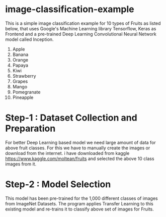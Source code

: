 # image-classification-example

This is a simple image classification example for 10 types of Fruits as listed below,  that uses Google's Machine Learning library Tensorflow, Keras as Frontend and a pre-trained Deep Learning Convolutional Neural Network model called Inception.

1. Apple
2. Banana
3. Orange
4. Papaya
5. Kiwi
6. Strawberry
7. Grapes
8. Mango
9. Pomegranate
10. Pineapple

# Step-1 : Dataset Collection and Preparation

For better Deep Learning based model we need large amount of data for  above fruit classes. For this we have to manually create the images or download from the internet.
i have downloaded from kaggle https://www.kaggle.com/moltean/fruits and selected the above 10 class images from it.


# Step-2 : Model Selection 

This model has been pre-trained for the 1,000 different classes of images from ImageNet Datasets. The program applies Transfer Learning to this existing model and re-trains it to classify above set of images for Fruits.

